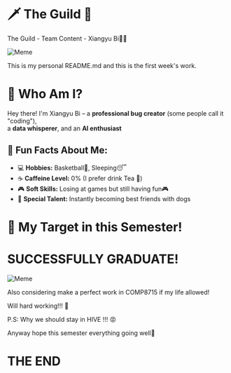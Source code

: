 # 🗡️ The Guild  🐾
The Guild - Team Content - Xiangyu Bi🚀🎉

![Meme](https://cdn.prod.website-files.com/64ef86fd99a286b447305635/6662830f6d9e1ec1429bb0da_6250a54e5aafad58b099d32a_Teams-Meme.webp)

This is my personal README.md and this is the first week's work.

# 🚀 Who Am I?

Hey there! I'm Xiangyu Bi – a **professional bug creator** (some people call it "coding"),  
a **data whisperer**, and an **AI enthusiast**

## 🌟 Fun Facts About Me:
- 💻 **Hobbies:** Basketball🏀, Sleeping😴
- ☕ **Caffeine Level:** 0% (I prefer drink Tea 🍵)
- 🎮 **Soft Skills:** Losing at games but still having fun🎮
- 🐶 **Special Talent:** Instantly becoming best friends with dogs

# 🎯 My Target in this Semester! 
# SUCCESSFULLY GRADUATE!

![Meme](https://preview.redd.it/what-type-of-cat-is-this-in-the-crying-cat-meme-is-it-a-v0-52qf8tr9g8g81.jpg?auto=webp&s=fcb5cfd006a449f6d680788830f3c4cfdd13622e)

Also considering make a perfect work in COMP8715 if my life allowed! 

Will hard working!!! 💪

P.S: Why we should stay in HIVE !!! 😡

Anyway hope this semester everything going well🙏

# THE END
